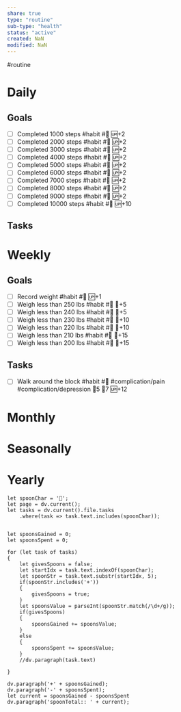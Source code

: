```yaml
---
share: true
type: "routine"
sub-type: "health"
status: "active"
created: NaN 
modified: NaN
---
```

 #routine

# Daily
## Goals
- [ ] Completed 1000 steps #habit #💪 🆙+2
- [ ] Completed 2000 steps #habit #💪 🆙+2
- [ ] Completed 3000 steps #habit #💪 🆙+2
- [ ] Completed 4000 steps #habit #💪 🆙+2
- [ ] Completed 5000 steps #habit #💪 🆙+2
- [ ] Completed 6000 steps #habit #💪 🆙+2
- [ ] Completed 7000 steps #habit #💪 🆙+2
- [ ] Completed 8000 steps #habit #💪 🆙+2
- [ ] Completed 9000 steps #habit #💪 🆙+2
- [ ] Completed 10000 steps #habit #💪 🆙+10

## Tasks


# Weekly
## Goals
- [ ] Record weight #habit #💪 🆙+1
- [ ] Weigh less than 250 lbs #habit #💪 🥄+5
- [ ] Weigh less than 240 lbs #habit #💪 🥄+5
- [ ] Weigh less than 230 lbs #habit #💪 🥄+10
- [ ] Weigh less than 220 lbs #habit #💪 🥄+10
- [ ] Weigh less than 210 lbs #habit #💪 🥄+15
- [ ] Weigh less than 200 lbs #habit #💪 🥄+15
## Tasks
 - [ ] Walk around the block #habit #💪 #complication/pain #complication/depression 🍅5 🥄7 🆙+12
# Monthly
# Seasonally
# Yearly

```dataviewjs
let spoonChar = '🥄';
let page = dv.current();
let tasks = dv.current().file.tasks
	.where(task => task.text.includes(spoonChar));


let spoonsGained = 0;
let spoonsSpent = 0;

for (let task of tasks)
{
	let givesSpoons = false;
	let startIdx = task.text.indexOf(spoonChar);
	let spoonStr = task.text.substr(startIdx, 5);
	if(spoonStr.includes('+'))
	{
		givesSpoons = true;
	}
	let spoonsValue = parseInt(spoonStr.match(/\d+/g));
	if(givesSpoons)
	{
		spoonsGained += spoonsValue;
	}		
	else
	{
		spoonsSpent += spoonsValue;
	}
	//dv.paragraph(task.text)
	
}

dv.paragraph('+' + spoonsGained);
dv.paragraph('-' + spoonsSpent);
let current = spoonsGained - spoonsSpent
dv.paragraph('spoonTotal:: ' + current);
